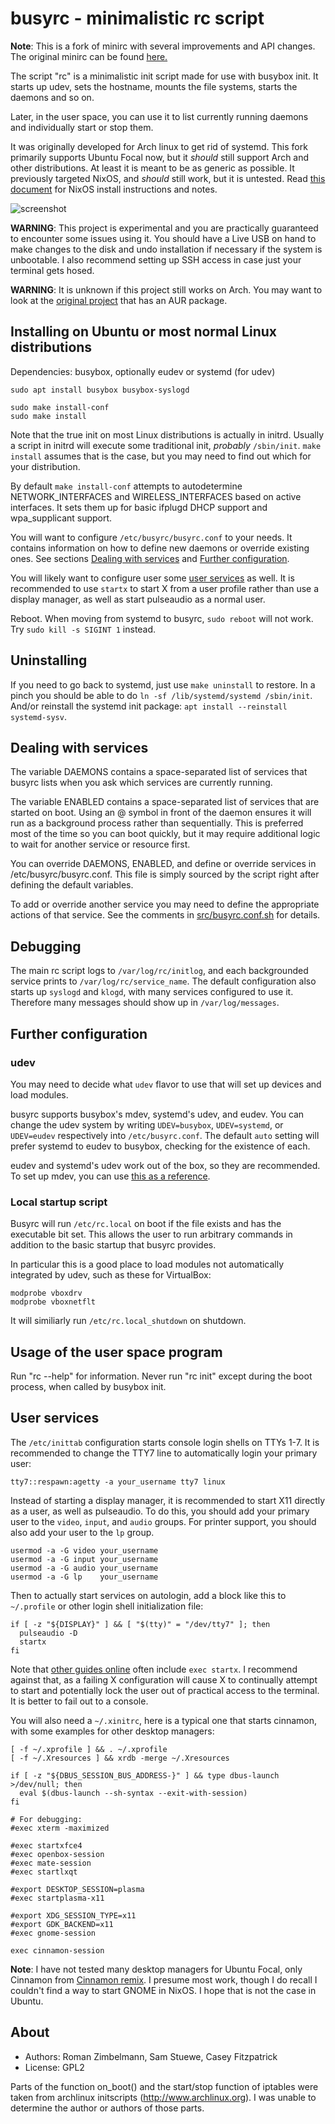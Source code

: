 busyrc - minimalistic rc script
===============================

**Note**: This is a fork of minirc with several improvements and API changes.
The original minirc can be found [here.](https://github.com/hut/minirc)

The script "rc" is a minimalistic init script made for use with busybox init.
It starts up udev, sets the hostname, mounts the file systems, starts the daemons and so on.

Later, in the user space, you can use it to list currently running daemons and individually start or stop them.

It was originally developed for Arch linux to get rid of systemd.
This fork primarily supports Ubuntu Focal now, but it *should* still support Arch and other distributions.
At least it is meant to be as generic as possible.
It previously targeted NixOS, and *should* still work, but it is untested.
Read [this document](NixOS.md) for NixOS install instructions and notes.

![screenshot](screenshot.png)

**WARNING**: This project is experimental and you are practically guaranteed to encounter some issues using it.
You should have a Live USB on hand to make changes to the disk and undo installation if necessary if the system is unbootable.
I also recommend setting up SSH access in case just your terminal gets hosed.

**WARNING**: It is unknown if this project still works on Arch.
You may want to look at the [original project](https://github.com/hut/minirc) that has an AUR package.

Installing on Ubuntu or most normal Linux distributions
--------------------------------------------------------------------------------

Dependencies: busybox, optionally eudev or systemd (for udev)
```
sudo apt install busybox busybox-syslogd

sudo make install-conf
sudo make install
```

Note that the true init on most Linux distributions is actually in initrd.
Usually a script in initrd will execute some traditional init, *probably* `/sbin/init`. 
`make install` assumes that is the case, but you may need to find out which for your distribution.

By default `make install-conf` attempts to autodetermine NETWORK_INTERFACES and WIRELESS_INTERFACES based on active interfaces.
It sets them up for basic ifplugd DHCP support and wpa_supplicant support.

You will want to configure `/etc/busyrc/busyrc.conf` to your needs.
It contains information on how to define new daemons or override existing ones.
See sections [Dealing with services](#dealing-with-services) and [Further configuration](#further-configuration).

You will likely want to configure user some [user services](#user-services) as well.
It is recommended to use `startx` to start X from a user profile rather than use a display manager, as well as start pulseaudio as a normal user.

Reboot.
When moving from systemd to busyrc, `sudo reboot` will not work.
Try `sudo kill -s SIGINT 1` instead.

Uninstalling
------------

If you need to go back to systemd, just use `make uninstall` to restore.
In a pinch you should be able to do `ln -sf /lib/systemd/systemd /sbin/init`.
And/or reinstall the systemd init package: `apt install --reinstall systemd-sysv`.

Dealing with services
---------------------

The variable DAEMONS contains a space-separated list of services that busyrc lists when you ask which services are currently running.

The variable ENABLED contains a space-separated list of services that are started on boot.
Using an @ symbol in front of the daemon ensures it will run as a background process rather than sequentially.
This is preferred most of the time so you can boot quickly, but it may require additional logic to wait for another service or resource first.

You can override DAEMONS, ENABLED, and define or override services in /etc/busyrc/busyrc.conf.
This file is simply sourced by the script right after defining the default variables.

To add or override another service you may need to define the appropriate actions of that service.
See the comments in [src/busyrc.conf.sh](busyrc.conf) for details.

Debugging
---------

The main rc script logs to `/var/log/rc/initlog`, and each backgrounded service prints to `/var/log/rc/service_name`.
The default configuration also starts up `syslogd` and `klogd`, with many services configured to use it.
Therefore many messages should show up in `/var/log/messages`.

Further configuration
---------------------

### udev

You may need to decide what `udev` flavor to use that will set up devices and load modules.

busyrc supports busybox's mdev, systemd's udev, and eudev.
You can change the udev system by writing `UDEV=busybox`, `UDEV=systemd`, or `UDEV=eudev` respectively into `/etc/busyrc.conf`.
The default `auto` setting will prefer systemd to eudev to busybox, checking for the existence of each.

eudev and systemd's udev work out of the box, so they are recommended.
To set up mdev, you can use [this as a reference](https://github.com/slashbeast/mdev-like-a-boss).

### Local startup script

Busyrc will run `/etc/rc.local` on boot if the file exists and has the executable bit set.
This allows the user to run arbitrary commands in addition to the basic startup that busyrc provides.

In particular this is a good place to load modules not automatically integrated by udev, such as these for VirtualBox:
```
modprobe vboxdrv
modprobe vboxnetflt
```

It will similiarly run `/etc/rc.local_shutdown` on shutdown.


Usage of the user space program
-------------------------------

Run "rc --help" for information.  Never run "rc init" except during the boot process, when called by busybox init.

User services
-------------

The `/etc/inittab` configuration starts console login shells on TTYs 1-7.
It is recommended to change the TTY7 line to automatically login your primary user:
```
tty7::respawn:agetty -a your_username tty7 linux
```

Instead of starting a display manager, it is recommended to start X11 directly as a user, as well as pulseaudio.
To do this, you should add your primary user to the `video`, `input`, and `audio` groups.
For printer support, you should also add your user to the `lp` group.

```
usermod -a -G video your_username
usermod -a -G input your_username
usermod -a -G audio your_username
usermod -a -G lp    your_username
```

Then to actually start services on autologin, add a block like this to `~/.profile` or other login shell initialization file:
```
if [ -z "${DISPLAY}" ] && [ "$(tty)" = "/dev/tty7" ]; then
  pulseaudio -D
  startx
fi
```

Note that [other guides online](https://wiki.archlinux.org/title/Xinit#Autostart_X_at_login) often include `exec startx`.
I recommend against that, as a failing X configuration will cause X to continually attempt to start and potentially lock the user out of practical access to the terminal.
It is better to fail out to a console.

You will also need a `~/.xinitrc`, here is a typical one that starts cinnamon, with some examples for other desktop managers:
```
[ -f ~/.xprofile ] && . ~/.xprofile
[ -f ~/.Xresources ] && xrdb -merge ~/.Xresources

if [ -z "${DBUS_SESSION_BUS_ADDRESS-}" ] && type dbus-launch >/dev/null; then
  eval $(dbus-launch --sh-syntax --exit-with-session)
fi

# For debugging:
#exec xterm -maximized

#exec startxfce4
#exec openbox-session
#exec mate-session
#exec startlxqt

#export DESKTOP_SESSION=plasma
#exec startplasma-x11

#export XDG_SESSION_TYPE=x11
#export GDK_BACKEND=x11
#exec gnome-session

exec cinnamon-session
```

**Note**: I have not tested many desktop managers for Ubuntu Focal, only Cinnamon from [Cinnamon remix](https://ubuntucinnamon.org/).
I presume most work, though I do recall I couldn't find a way to start GNOME in NixOS.
I hope that is not the case in Ubuntu.

About
-----

* Authors: Roman Zimbelmann, Sam Stuewe, Casey Fitzpatrick
* License: GPL2

Parts of the function on_boot() and the start/stop function of iptables were
taken from archlinux initscripts (http://www.archlinux.org).  I was unable to
determine the author or authors of those parts.
